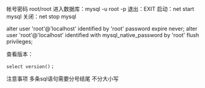 帐号密码
root/root
进入数据库：mysql -u root -p
退出：EXIT
启动：net start mysql 
关闭：net stop mysql

alter user 'root'@'localhost' identified by 'root' password expire never;
alter user 'root'@'localhost' identified with mysql_native_password by 'root' flush privileges;

查看版本：
```
select version()；
```
注意事项
多条sql语句需要分号结尾
不分大小写